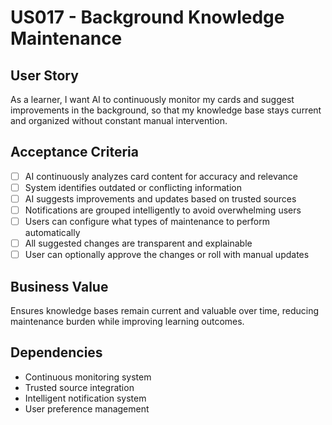 # US017 - Background Knowledge Maintenance

## User Story

As a learner, I want AI to continuously monitor my cards and suggest improvements in the background, so that my knowledge base stays current and organized without constant manual intervention.

## Acceptance Criteria

- [ ] AI continuously analyzes card content for accuracy and relevance
- [ ] System identifies outdated or conflicting information
- [ ] AI suggests improvements and updates based on trusted sources
- [ ] Notifications are grouped intelligently to avoid overwhelming users
- [ ] Users can configure what types of maintenance to perform automatically
- [ ] All suggested changes are transparent and explainable
- [ ] User can optionally approve the changes or roll with manual updates

## Business Value

Ensures knowledge bases remain current and valuable over time, reducing maintenance burden while improving learning outcomes.

## Dependencies

- Continuous monitoring system
- Trusted source integration
- Intelligent notification system
- User preference management
